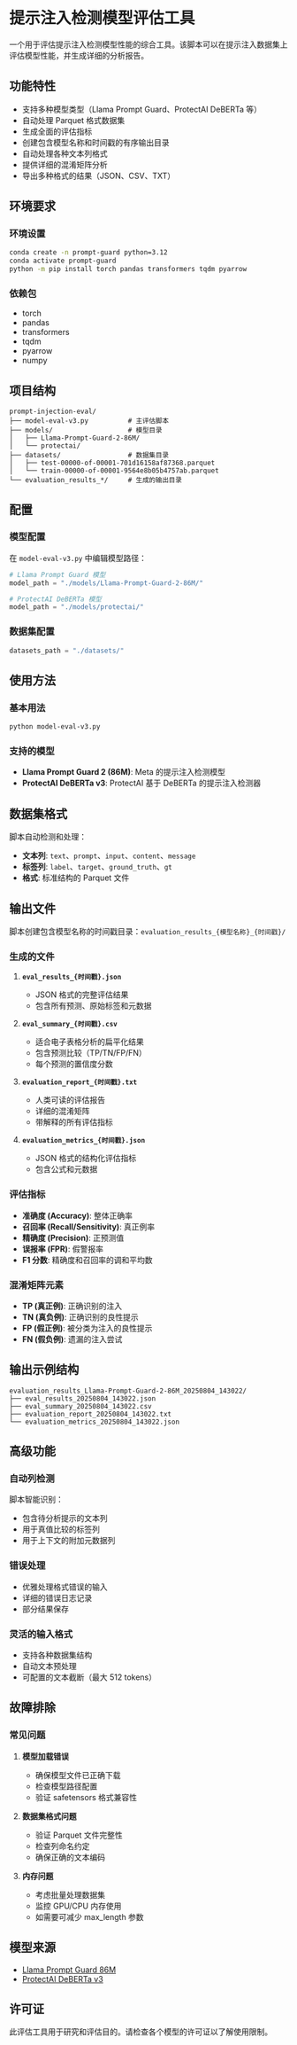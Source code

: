 # 提示注入检测模型评估工具

一个用于评估提示注入检测模型性能的综合工具。该脚本可以在提示注入数据集上评估模型性能，并生成详细的分析报告。

## 功能特性

- 支持多种模型类型（Llama Prompt Guard、ProtectAI DeBERTa 等）
- 自动处理 Parquet 格式数据集
- 生成全面的评估指标
- 创建包含模型名称和时间戳的有序输出目录
- 自动处理各种文本列格式
- 提供详细的混淆矩阵分析
- 导出多种格式的结果（JSON、CSV、TXT）

## 环境要求

### 环境设置
```bash
conda create -n prompt-guard python=3.12
conda activate prompt-guard
python -m pip install torch pandas transformers tqdm pyarrow
```

### 依赖包
- torch
- pandas
- transformers
- tqdm
- pyarrow
- numpy

## 项目结构

```
prompt-injection-eval/
├── model-eval-v3.py          # 主评估脚本
├── models/                   # 模型目录
│   ├── Llama-Prompt-Guard-2-86M/
│   └── protectai/
├── datasets/                 # 数据集目录
│   ├── test-00000-of-00001-701d16158af87368.parquet
│   └── train-00000-of-00001-9564e8b05b4757ab.parquet
└── evaluation_results_*/     # 生成的输出目录
```

## 配置

### 模型配置
在 `model-eval-v3.py` 中编辑模型路径：

```python
# Llama Prompt Guard 模型
model_path = "./models/Llama-Prompt-Guard-2-86M/"

# ProtectAI DeBERTa 模型
model_path = "./models/protectai/"
```

### 数据集配置
```python
datasets_path = "./datasets/"
```

## 使用方法

### 基本用法
```bash
python model-eval-v3.py
```

### 支持的模型
- **Llama Prompt Guard 2 (86M)**: Meta 的提示注入检测模型
- **ProtectAI DeBERTa v3**: ProtectAI 基于 DeBERTa 的提示注入检测器

## 数据集格式

脚本自动检测和处理：
- **文本列**: `text`、`prompt`、`input`、`content`、`message`
- **标签列**: `label`、`target`、`ground_truth`、`gt`
- **格式**: 标准结构的 Parquet 文件

## 输出文件

脚本创建包含模型名称的时间戳目录：`evaluation_results_{模型名称}_{时间戳}/`

### 生成的文件

1. **`eval_results_{时间戳}.json`**
   - JSON 格式的完整评估结果
   - 包含所有预测、原始标签和元数据

2. **`eval_summary_{时间戳}.csv`**
   - 适合电子表格分析的扁平化结果
   - 包含预测比较（TP/TN/FP/FN）
   - 每个预测的置信度分数

3. **`evaluation_report_{时间戳}.txt`**
   - 人类可读的评估报告
   - 详细的混淆矩阵
   - 带解释的所有评估指标

4. **`evaluation_metrics_{时间戳}.json`**
   - JSON 格式的结构化评估指标
   - 包含公式和元数据

### 评估指标

- **准确度 (Accuracy)**: 整体正确率
- **召回率 (Recall/Sensitivity)**: 真正例率
- **精确度 (Precision)**: 正预测值
- **误报率 (FPR)**: 假警报率
- **F1 分数**: 精确度和召回率的调和平均数

### 混淆矩阵元素
- **TP (真正例)**: 正确识别的注入
- **TN (真负例)**: 正确识别的良性提示
- **FP (假正例)**: 被分类为注入的良性提示
- **FN (假负例)**: 遗漏的注入尝试

## 输出示例结构

```
evaluation_results_Llama-Prompt-Guard-2-86M_20250804_143022/
├── eval_results_20250804_143022.json
├── eval_summary_20250804_143022.csv
├── evaluation_report_20250804_143022.txt
└── evaluation_metrics_20250804_143022.json
```

## 高级功能

### 自动列检测
脚本智能识别：
- 包含待分析提示的文本列
- 用于真值比较的标签列
- 用于上下文的附加元数据列

### 错误处理
- 优雅处理格式错误的输入
- 详细的错误日志记录
- 部分结果保存

### 灵活的输入格式
- 支持各种数据集结构
- 自动文本预处理
- 可配置的文本截断（最大 512 tokens）

## 故障排除

### 常见问题

1. **模型加载错误**
   - 确保模型文件已正确下载
   - 检查模型路径配置
   - 验证 safetensors 格式兼容性

2. **数据集格式问题**
   - 验证 Parquet 文件完整性
   - 检查列命名约定
   - 确保正确的文本编码

3. **内存问题**
   - 考虑批量处理数据集
   - 监控 GPU/CPU 内存使用
   - 如需要可减少 max_length 参数

## 模型来源

- [Llama Prompt Guard 86M](https://huggingface.co/meta-llama/Prompt-Guard-86M)
- [ProtectAI DeBERTa v3](https://huggingface.co/protectai/deberta-v3-base-prompt-injection-v2)

## 许可证

此评估工具用于研究和评估目的。请检查各个模型的许可证以了解使用限制。